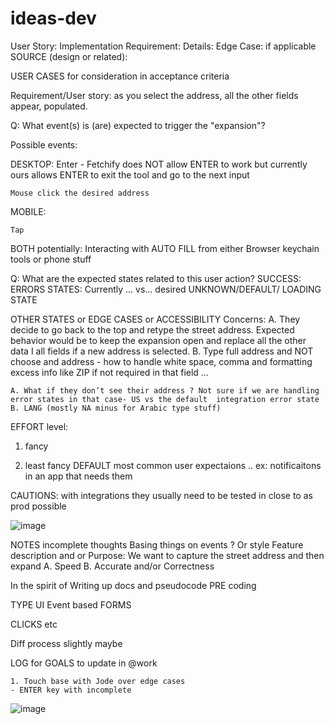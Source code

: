 # ideas-dev

User Story: 
Implementation Requirement: 
Details: 
Edge Case: if applicable 
SOURCE (design or related):


USER CASES for consideration in acceptance criteria 

Requirement/User story:  as you select the address, all the other fields appear, populated.

Q: What event(s) is (are) expected to trigger the "expansion"?

Possible events:

DESKTOP:
	Enter - Fetchify does NOT allow ENTER to work but currently ours allows ENTER to exit the tool and go to the next input
	
	Mouse click the desired address 
	
MOBILE:

	Tap
	
BOTH potentially:
Interacting with AUTO FILL from either Browser keychain tools or phone stuff

	
Q: What are the expected states related to this user action?
SUCCESS: 
ERRORS STATES:
Currently … vs… desired 
UNKNOWN/DEFAULT/ LOADING STATE


OTHER STATES or EDGE CASES or ACCESSIBILITY Concerns:
	A. They decide to go back to the top and retype the street address. Expected behavior would be to keep the expansion open and replace all the other data I all fields if a new address is selected. 
	B. Type full address and NOT choose and address - how to handle white space, comma and formatting excess info like ZIP if not required in that field …

	A. What if they don’t see their address ? Not sure if we are handling error states in that case- US vs the default  integration error state 
	B. LANG (mostly NA minus for Arabic type stuff) 



EFFORT level:
1. fancy 


5. least fancy 
DEFAULT most common user expectaions .. ex: notificaitons in an app that needs them 




CAUTIONS: with integrations they usually need to be tested in close to as prod possible


![image](https://user-images.githubusercontent.com/102767761/221994224-8320aaf7-7895-45ce-b773-db6ec7f5fdf5.png)



NOTES incomplete thoughts 
Basing things on events ?
Or style
Feature description and or Purpose: We want to capture the street address and then expand 
	A. Speed
	B. Accurate and/or Correctness

In the spirit of Writing up docs and pseudocode PRE coding 

TYPE
UI Event based
FORMS

CLICKS etc 

Diff process slightly maybe 

LOG for GOALS  to update in @work

	1. Touch base with Jode over edge cases 
	- ENTER key with incomplete 
![image](https://user-images.githubusercontent.com/102767761/221994289-e9bcb834-2f45-4d09-848b-008fa0d22b01.png)
